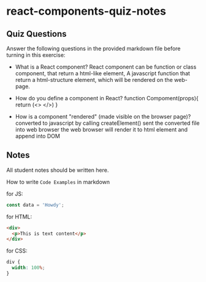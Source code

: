# react-components-quiz-notes

## Quiz Questions

Answer the following questions in the provided markdown file before turning in this exercise:

- What is a React component?
  React component can be function or class component, that return a html-like element,
  A javascript function that return a html-structure element, which will be rendered on the web-page.

- How do you define a component in React?
  function Compoment(props){
  return (<>
  </>)
  }

- How is a component "rendered" (made visible on the browser page)?
  converted to javascript by calling createElement()
  sent the converted file into web browser
  the web browser will render it to html element and append into DOM

## Notes

All student notes should be written here.

How to write `Code Examples` in markdown

for JS:

```javascript
const data = 'Howdy';
```

for HTML:

```html
<div>
  <p>This is text content</p>
</div>
```

for CSS:

```css
div {
  width: 100%;
}
```
